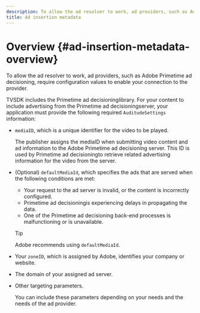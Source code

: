 ```yaml
---
description: To allow the ad resolver to work, ad providers, such as Adobe Primetime ad decisioning, require configuration values to enable your connection to the provider.
title: Ad insertion metadata
---
```


# Overview {#ad-insertion-metadata-overview}

To allow the ad resolver to work, ad providers, such as Adobe Primetime ad decisioning, require configuration values to enable your connection to the provider.

TVSDK includes the Primetime ad decisioninglibrary. For your content to include advertising from the Primetime ad decisioningserver, your application must provide the following required `AuditudeSettings` information:

* `mediaID`, which is a unique identifier for the video to be played.

  The publisher assigns the mediaID when submitting video content and ad information to the Adobe Primetime ad decisioning server. This ID is used by Primetime ad decisioningto retrieve related advertising information for the video from the server. 

* (Optional) `defaultMediaId`, which specifies the ads that are served when the following conditions are met:

    * Your request to the ad server is invalid, or the content is incorrectly configured. 
    * Primetime ad decisioningis experiencing delays in propagating the data. 
    * One of the Primetime ad decisioning back-end processes is malfunctioning or is unavailable.

  >[!TIP]
  >
  >Adobe recommends using `defaultMediaId`.

* Your `zoneID`, which is assigned by Adobe, identifies your company or website. 
* The domain of your assigned ad server. 
* Other targeting parameters.

  You can include these parameters depending on your needs and the needs of the ad provider.